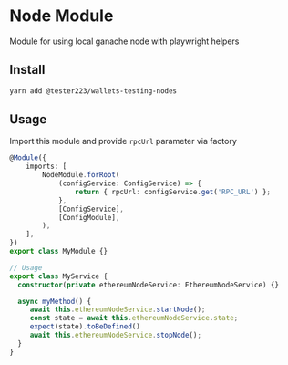 # Node Module

Module for using local ganache node with playwright helpers

## Install

```bash
yarn add @tester223/wallets-testing-nodes
```

## Usage

Import this module and provide `rpcUrl` parameter via factory

```ts
@Module({
    imports: [
        NodeModule.forRoot(
            (configService: ConfigService) => {
                return { rpcUrl: configService.get('RPC_URL') };
            },
            [ConfigService],
            [ConfigModule],
        ),
    ],
})
export class MyModule {}

// Usage
export class MyService {
  constructor(private ethereumNodeService: EthereumNodeService) {}

  async myMethod() {
     await this.ethereumNodeService.startNode();
     const state = await this.ethereumNodeService.state;
     expect(state).toBeDefined()
     await this.ethereumNodeService.stopNode();
  }
}
```
